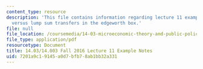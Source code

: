 ```yaml
---
content_type: resource
description: 'This file contains information regarding lecture 11 example: Taxation
  versus lump sum transfers in the edgeworth box.'
file: null
file_location: /coursemedia/14-03-microeconomic-theory-and-public-policy-fall-2016/7201a9c19145a0d7bfb78ab1bb32a331_MIT14_03F16_lec11a.pdf
file_type: application/pdf
resourcetype: Document
title: 14.03/14.003 Fall 2016 Lecture 11 Example Notes
uid: 7201a9c1-9145-a0d7-bfb7-8ab1bb32a331
---
```

